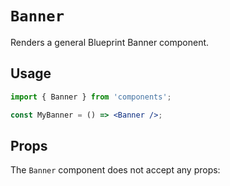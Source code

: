 # `Banner`

Renders a general Blueprint Banner component.

## Usage

```jsx
import { Banner } from 'components';

const MyBanner = () => <Banner />;
```

## Props

The `Banner` component does not accept any props:
